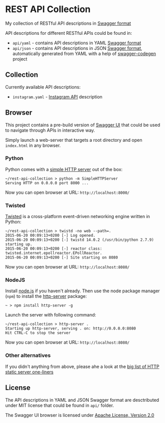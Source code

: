 # REST API Collection

My collection of RESTful API descriptions in [Swagger format](https://github.com/swagger-api/swagger-spec/blob/master/versions/2.0.md)

API descriptions for different RESTful APIs could be found in:

 * `api/yaml` - contains API descriptions in YAML [Swagger format](https://github.com/swagger-api/swagger-spec)
 * `api/json` - contains API descriptions in JSON [Swagger format](https://github.com/swagger-api/swagger-spec), automatically generated from YAML with a help of [swagger-codegen](https://github.com/swagger-api/swagger-codegen) project


## Collection

Currently available API descriptions:

 * `instagram.yaml` - [Instagram API](https://instagram.com/developer/endpoints/) description


## Browser

This project contains a pre-build version of [Swagger UI](https://github.com/swagger-api/swagger-ui) that could be used to navigate through APIs in interactive way.

Simply launch a web-server that targets a root directory and open `index.html` in any browser.

### Python

Python comes with a [simple HTTP server](https://docs.python.org/2/library/simplehttpserver.html) out of the box:

    ~/rest-api-collection > python -m SimpleHTTPServer
    Serving HTTP on 0.0.0.0 port 8000 ...


Now you can open browser at URL: `http://localhost:8000/`

### Twisted

[Twisted](http://twistedmatrix.com) is a cross-platform event-driven networking engine written in Python:

    ~/rest-api-collection > twistd -no web --path=.
    2015-06-20 00:09:13+0200 [-] Log opened.
    2015-06-20 00:09:13+0200 [-] twistd 14.0.2 (/usr/bin/python 2.7.9) starting up.
    2015-06-20 00:09:13+0200 [-] reactor class: twisted.internet.epollreactor.EPollReactor.
    2015-06-20 00:09:13+0200 [-] Site starting on 8080

Now you can open browser at URL: `http://localhost:8080/`

### NodeJS

Install [node.js](https://nodejs.org/) if you haven't already. Then use the node package manager (`npm`) to install the [http-server](https://github.com/nodeapps/http-server) package:

    ~ > npm install http-server -g

Launch the server with following command:

    ~/rest-api-collection > http-server .
    Starting up http-server, serving . on: http://0.0.0.0:8080
    Hit CTRL-C to stop the server

Now you can open browser at URL: `http://localhost:8080/`

### Other alternatives

If you didn't anything from above, please ahe a look at the [big list of HTTP static server one-liners](https://gist.github.com/willurd/5720255)

## License

The API descriptions in YAML and JSON Swagger format are desctributed under MIT license that could be found in `api/` folder.

The Swagger UI browser is licensed under [Apache License, Version 2.0](https://github.com/swagger-api/swagger-ui/blob/master/LICENSE)

